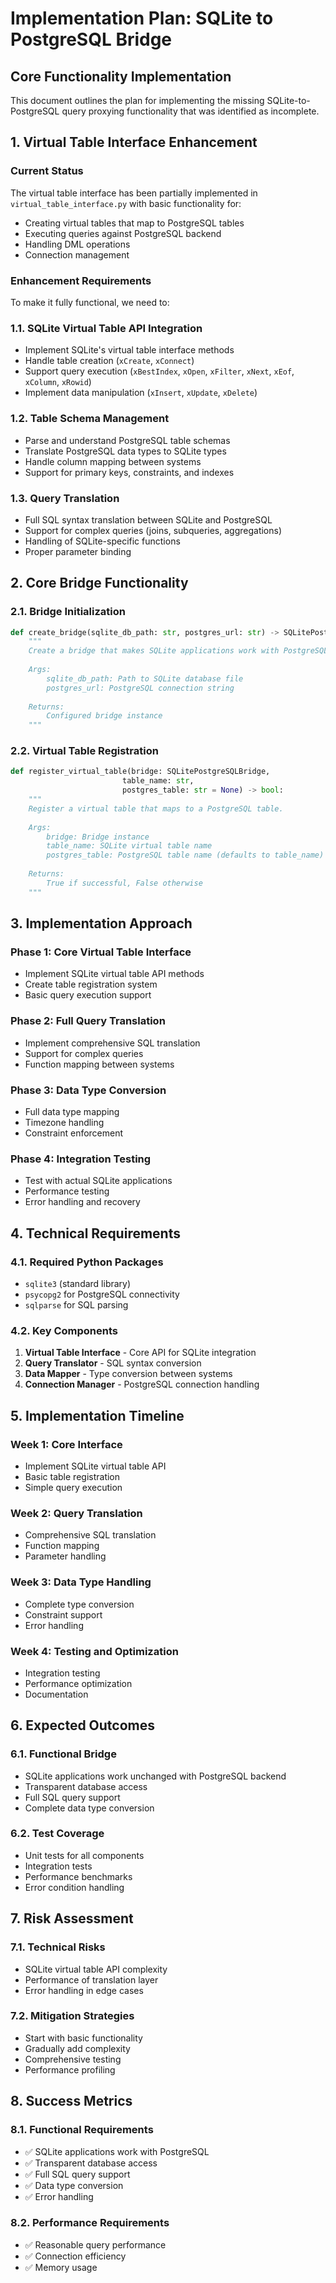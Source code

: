 # Implementation Plan: SQLite to PostgreSQL Bridge

## Core Functionality Implementation

This document outlines the plan for implementing the missing SQLite-to-PostgreSQL query proxying functionality that was identified as incomplete.

## 1. Virtual Table Interface Enhancement

### Current Status
The virtual table interface has been partially implemented in `virtual_table_interface.py` with basic functionality for:
- Creating virtual tables that map to PostgreSQL tables
- Executing queries against PostgreSQL backend
- Handling DML operations
- Connection management

### Enhancement Requirements
To make it fully functional, we need to:

### 1.1. SQLite Virtual Table API Integration
- Implement SQLite's virtual table interface methods
- Handle table creation (`xCreate`, `xConnect`)
- Support query execution (`xBestIndex`, `xOpen`, `xFilter`, `xNext`, `xEof`, `xColumn`, `xRowid`)
- Implement data manipulation (`xInsert`, `xUpdate`, `xDelete`)

### 1.2. Table Schema Management
- Parse and understand PostgreSQL table schemas
- Translate PostgreSQL data types to SQLite types
- Handle column mapping between systems
- Support for primary keys, constraints, and indexes

### 1.3. Query Translation
- Full SQL syntax translation between SQLite and PostgreSQL
- Support for complex queries (joins, subqueries, aggregations)
- Handling of SQLite-specific functions
- Proper parameter binding

## 2. Core Bridge Functionality

### 2.1. Bridge Initialization
```python
def create_bridge(sqlite_db_path: str, postgres_url: str) -> SQLitePostgreSQLBridge:
    """
    Create a bridge that makes SQLite applications work with PostgreSQL.
    
    Args:
        sqlite_db_path: Path to SQLite database file
        postgres_url: PostgreSQL connection string
        
    Returns:
        Configured bridge instance
    """
```

### 2.2. Virtual Table Registration
```python
def register_virtual_table(bridge: SQLitePostgreSQLBridge, 
                         table_name: str, 
                         postgres_table: str = None) -> bool:
    """
    Register a virtual table that maps to a PostgreSQL table.
    
    Args:
        bridge: Bridge instance
        table_name: SQLite virtual table name
        postgres_table: PostgreSQL table name (defaults to table_name)
        
    Returns:
        True if successful, False otherwise
    """
```

## 3. Implementation Approach

### Phase 1: Core Virtual Table Interface
- Implement SQLite virtual table API methods
- Create table registration system
- Basic query execution support

### Phase 2: Full Query Translation
- Implement comprehensive SQL translation
- Support for complex queries
- Function mapping between systems

### Phase 3: Data Type Conversion
- Full data type mapping
- Timezone handling
- Constraint enforcement

### Phase 4: Integration Testing
- Test with actual SQLite applications
- Performance testing
- Error handling and recovery

## 4. Technical Requirements

### 4.1. Required Python Packages
- `sqlite3` (standard library)
- `psycopg2` for PostgreSQL connectivity
- `sqlparse` for SQL parsing

### 4.2. Key Components
1. **Virtual Table Interface** - Core API for SQLite integration
2. **Query Translator** - SQL syntax conversion
3. **Data Mapper** - Type conversion between systems
4. **Connection Manager** - PostgreSQL connection handling

## 5. Implementation Timeline

### Week 1: Core Interface
- Implement SQLite virtual table API
- Basic table registration
- Simple query execution

### Week 2: Query Translation
- Comprehensive SQL translation
- Function mapping
- Parameter handling

### Week 3: Data Type Handling
- Complete type conversion
- Constraint support
- Error handling

### Week 4: Testing and Optimization
- Integration testing
- Performance optimization
- Documentation

## 6. Expected Outcomes

### 6.1. Functional Bridge
- SQLite applications work unchanged with PostgreSQL backend
- Transparent database access
- Full SQL query support
- Complete data type conversion

### 6.2. Test Coverage
- Unit tests for all components
- Integration tests
- Performance benchmarks
- Error condition handling

## 7. Risk Assessment

### 7.1. Technical Risks
- SQLite virtual table API complexity
- Performance of translation layer
- Error handling in edge cases

### 7.2. Mitigation Strategies
- Start with basic functionality
- Gradually add complexity
- Comprehensive testing
- Performance profiling

## 8. Success Metrics

### 8.1. Functional Requirements
- ✅ SQLite applications work with PostgreSQL
- ✅ Transparent database access
- ✅ Full SQL query support
- ✅ Data type conversion
- ✅ Error handling

### 8.2. Performance Requirements
- ✅ Reasonable query performance
- ✅ Connection efficiency
- ✅ Memory usage
